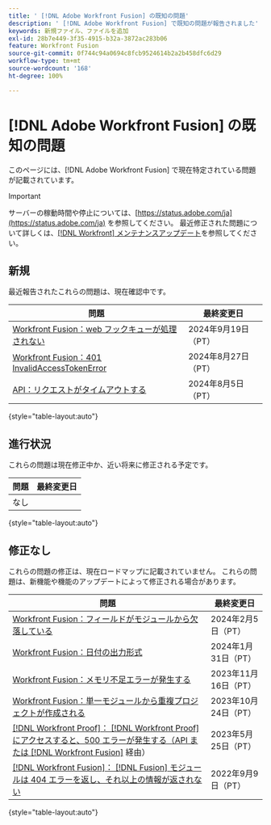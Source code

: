 ```yaml
---
title: ' [!DNL Adobe Workfront Fusion] の既知の問題'
description: ' [!DNL Adobe Workfront Fusion] で既知の問題が報告されました'
keywords: 新規ファイル、ファイルを追加
exl-id: 28b7e449-3f35-4915-b32a-3872ac283b06
feature: Workfront Fusion
source-git-commit: 0f744c94a0694c8fcb9524614b2a2b458dfc6d29
workflow-type: tm+mt
source-wordcount: '168'
ht-degree: 100%

---
```


# [!DNL Adobe Workfront Fusion] の既知の問題

このページには、[!DNL Adobe Workfront Fusion] で現在特定されている問題が記載されています。

>[!IMPORTANT]
>
>サーバーの稼動時間や停止については、[https://status.adobe.com/ja](https://status.adobe.com/ja) を参照してください。 最近修正された問題について詳しくは、[[!DNL Workfront] メンテナンスアップデート](../maintenance/current-updates.md)を参照してください。

## 新規

最近報告されたこれらの問題は、現在確認中です。

| **問題** | **最終変更日** |
| -----------------------------------------------------------------| ----------------- |
| [Workfront Fusion：web フックキューが処理されない](known-issues-workfront-fusion/fusion-webhook-queue-not-processing.md) | 2024年9月19日（PT） |
| [Workfront Fusion：401 InvalidAccessTokenError](known-issues-workfront-fusion/fusion-401-invalidaccesstoken.md) | 2024年8月27日（PT） |
| [API：リクエストがタイムアウトする](known-issues-workfront/wf-api-request-timing-out.md) | 2024年8月5日（PT） |

{style="table-layout:auto"}


## 進行状況

これらの問題は現在修正中か、近い将来に修正される予定です。

| **問題** | **最終変更日** |
| -----------------------------------------------------------------| ----------------- |
| なし |  |

{style="table-layout:auto"}

## 修正なし

これらの問題の修正は、現在ロードマップに記載されていません。 これらの問題は、新機能や機能のアップデートによって修正される場合があります。

| **問題** | **最終変更日** |
| -----------------------------------------------------------------| ----------------- |
| [Workfront Fusion：フィールドがモジュールから欠落している](known-issues-workfront-fusion/fusion-field-missing-watch-field.md) | 2024年2月5日（PT） |
| [Workfront Fusion：日付の出力形式](known-issues-workfront-fusion/fusion-output-formatting-for-dates.md) | 2024年1月31日（PT） |
| [Workfront Fusion：メモリ不足エラーが発生する](known-issues-workfront-fusion/fusion-low-memory-error.md) | 2023年11月16日（PT） |
| [Workfront Fusion：単一モジュールから重複プロジェクトが作成される](known-issues-workfront-fusion/fusion-duplicate-projects-created.md) | 2023年10月24日（PT） |
| [[!DNL Workfront Proof]： [!DNL Workfront Proof]  にアクセスすると、500 エラーが発生する（API または  [!DNL Workfront Fusion]](known-issues-workfront-proof/proof-500-error-getallproofs.md) 経由） | 2023年5月25日（PT） |
| [[!DNL Workfront Fusion]： [!DNL Fusion]  モジュールは 404 エラーを返し、それ以上の情報が返されない](known-issues-workfront-fusion/fusion-404-error-no-description.md) | 2022年9月9日（PT） |

{style="table-layout:auto"}
